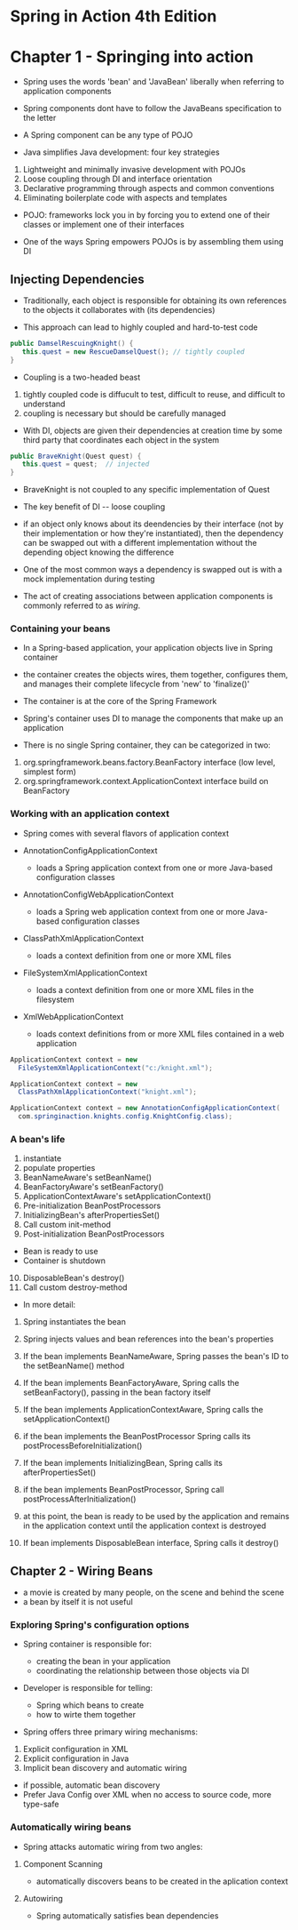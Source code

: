 # Spring in Action 4th Edition

# Chapter 1 - Springing into action

- Spring uses the words 'bean' and 'JavaBean' liberally when referring to application components

- Spring components dont have to follow the JavaBeans specification to the letter

- A Spring component can be any type of POJO


* Java simplifies Java development: four key strategies

1. Lightweight and minimally invasive development with POJOs
2. Loose coupling through DI and interface orientation
3. Declarative programming through aspects and common conventions
4. Eliminating boilerplate code with aspects and templates


- POJO: frameworks lock you in by forcing you to extend one of their classes or implement one of their interfaces

- One of the ways Spring empowers POJOs is by assembling them using DI

## Injecting Dependencies

- Traditionally, each object is responsible for obtaining its own references to
  the objects it collaborates with (its dependencies)

- This approach can lead to highly coupled and hard-to-test code


```java
public DamselRescuingKnight() {
   this.quest = new RescueDamselQuest(); // tightly coupled
}
```

- Coupling is a two-headed beast

1. tightly coupled code is diffucult to test, difficult to reuse, and difficult to understand
2. coupling is necessary but should be carefully managed

- With DI, objects are given their dependencies at creation time by some third
  party that coordinates each object in the system


```java
public BraveKnight(Quest quest) {
   this.quest = quest;  // injected
}
```

- BraveKnight is not coupled to any specific implementation of Quest

- The key benefit of DI -- loose coupling

- if an object only knows about its deendencies by their interface (not by their
  implementation or how they're instantiated), then the dependency can be
  swapped out with a different implementation without the depending object
  knowing the difference

- One of the most common ways a dependency is swapped out is with a mock implementation during testing

- The act of creating associations between application components is commonly
  referred to as *wiring*.

### Containing your beans

- In a Spring-based application, your application objects live in Spring container

- the container creates the objects wires, them together, configures them, and
  manages their complete lifecycle from 'new' to 'finalize()'

- The container is at the core of the Spring Framework

- Spring's container uses DI to manage the components that make up an application

- There is no single Spring container, they can be categorized in two:

1. org.springframework.beans.factory.BeanFactory interface (low level, simplest form)
2. org.springframework.context.ApplicationContext interface build on BeanFactory

### Working with an application context

- Spring comes with several flavors of application context

* AnnotationConfigApplicationContext
  - loads a Spring application context from one or more Java-based configuration classes

* AnnotationConfigWebApplicationContext
  - loads a Spring web application context from one or more Java-based configuration classes

* ClassPathXmlApplicationContext
  - loads a context definition from one or more XML files

* FileSystemXmlApplicationContext
  - loads a context definition from one or more XML files in the filesystem

* XmlWebApplicationContext
  - loads context definitions from or more XML files contained in a web application


```java
ApplicationContext context = new
  FileSystemXmlApplicationContext("c:/knight.xml");

ApplicationContext context = new
  ClassPathXmlApplicationContext("knight.xml");

ApplicationContext context = new AnnotationConfigApplicationContext(
  com.springinaction.knights.config.KnightConfig.class);
```

### A bean's life

1. instantiate
2. populate properties
3. BeanNameAware's setBeanName()
4. BeanFactoryAware's setBeanFactory()
5. ApplicationContextAware's setApplicationContext()
6. Pre-initialization BeanPostProcessors
7. InitializingBean's afterPropertiesSet()
8. Call custom init-method
9. Post-initialization BeanPostProcessors

* Bean is ready to use
* Container is shutdown

10. DisposableBean's destroy()
11. Call custom destroy-method

* In more detail:

1. Spring instantiates the bean
2. Spring injects values and bean references into the bean's properties
3. If the bean implements BeanNameAware, Spring passes the bean's ID to the setBeanName() method
4. If the bean implements BeanFactoryAware, Spring calls the setBeanFactory(), passing in the bean factory itself
5. If the bean implements ApplicationContextAware, Spring calls the setApplicationContext()
6. if the bean implements the BeanPostProcessor Spring calls its postProcessBeforeInitialization()
7. If the bean implements InitializingBean, Spring calls its afterPropertiesSet()
8. if the bean implements BeanPostProcessor, Spring call postProcessAfterInitialization()
9. at this point, the bean is ready to be used by the application and remains in
   the application context until the application context is destroyed

10. If bean implements DisposableBean interface, Spring calls it destroy()

## Chapter 2 - Wiring Beans

- a movie is created by many people, on the scene and behind the scene
- a bean by itself it is not useful

### Exploring Spring's configuration options

- Spring container is responsible for:
  - creating the bean in your application
  - coordinating the relationship between those objects via DI

- Developer is responsible for telling: 
  - Spring which beans to create
  - how to wirte them together

- Spring offers three primary wiring mechanisms:

1. Explicit configuration in XML
2. Explicit configuration in Java
3. Implicit bean discovery and automatic wiring

- if possible, automatic bean discovery
- Prefer Java Config over XML when no access to source code, more type-safe

### Automatically wiring beans

- Spring attacks automatic wiring from two angles:

1. Component Scanning
   - automatically discovers beans to be created in the aplication context

2. Autowiring
   - Spring automatically satisfies bean dependencies
